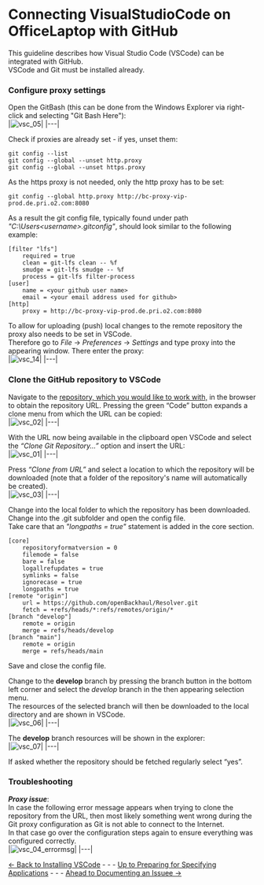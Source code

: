 # Connecting VisualStudioCode on OfficeLaptop with GitHub

This guideline describes how Visual Studio Code (VSCode) can be integrated with GitHub.  
VSCode and Git must be installed already.

### Configure proxy settings

Open the GitBash (this can be done from the Windows Explorer via right-click and selecting "Git Bash Here"):  
|![vsc_05](https://user-images.githubusercontent.com/57349523/152162633-c738b33a-f4ae-4ffe-a05d-c435bd132e1e.jpg)|
|---|

Check if proxies are already set - if yes, unset them:  
```
git config --list 
git config --global --unset http.proxy
git config --global --unset https.proxy
```
As the https proxy is not needed, only the http proxy has to be set:  
```
git config --global http.proxy http://bc-proxy-vip-prod.de.pri.o2.com:8080
```

As a result the git config file, typically found under path *"C:\Users\<username>\.gitconfig"*, should look similar to the following example:  
```
[filter "lfs"]
	required = true
	clean = git-lfs clean -- %f
	smudge = git-lfs smudge -- %f
	process = git-lfs filter-process
[user]
	name = <your github user name>
	email = <your email address used for github>
[http]
	proxy = http://bc-proxy-vip-prod.de.pri.o2.com:8080
```

To allow for uploading (push) local changes to the remote repository the proxy also needs to be set in VSCode.  
Therefore go to *File* -> *Preferences* -> *Settings* and type proxy into the appearing window. There enter the proxy:    
|![vsc_14](https://user-images.githubusercontent.com/57349523/152184549-29eed2d0-cf8f-4b38-b343-3ca0762889d9.jpg)|
|---|

### Clone the GitHub repository to VSCode

Navigate to the [repository, which you would like to work with,](https://github.com/openBackhaul?tab=repositories) in the browser to obtain the repository URL. Pressing the green “Code” button expands a clone menu from which the URL can be copied:  
|![vsc_02](https://user-images.githubusercontent.com/57349523/152162626-7b471cb2-7957-45f4-a295-630fb64799b8.jpg)|
|---|

With the URL now being available in the clipboard open VSCode and select the *“Clone Git Repository…”* option and insert the URL:  
|![vsc_01](https://user-images.githubusercontent.com/57349523/152162617-38539c42-909b-4a64-9440-83338ac9ad80.jpg)|
|---|

Press *“Clone from URL”* and select a location to which the repository will be downloaded (note that a folder of the repository's name will automatically be created).  
|![vsc_03](https://user-images.githubusercontent.com/57349523/152162630-03b0bdbb-c44e-43a8-b954-72b9fba97f84.jpg)|
|---|

Change into the local folder to which the repository has been downloaded.  
Change into the .git subfolder and open the config file.  
Take care that an *"longpaths = true"* statement is added in the core section.  
```
[core]
	repositoryformatversion = 0
	filemode = false
	bare = false
	logallrefupdates = true
	symlinks = false
	ignorecase = true
	longpaths = true
[remote "origin"]
	url = https://github.com/openBackhaul/Resolver.git
	fetch = +refs/heads/*:refs/remotes/origin/*
[branch "develop"]
	remote = origin
	merge = refs/heads/develop
[branch "main"]
	remote = origin
	merge = refs/heads/main
```
Save and close the config file.  

Change to the **develop** branch by pressing the branch button in the bottom left corner and select the *develop* branch in the then appearing selection menu.  
The resources of the selected branch will then be downloaded to the local directory and are shown in VSCode.  
|![vsc_06](https://user-images.githubusercontent.com/57349523/152162636-3587d64c-21d0-4d54-8869-700b293bc995.jpg)|
|---|

The **develop** branch resources will be shown in the explorer:  
|![vsc_07](https://user-images.githubusercontent.com/57349523/152162638-ec039755-eb12-4119-bc8e-40d4b9df8139.jpg)|
|---|

If asked whether the repository should be fetched regularly select “yes”.  

### Troubleshooting

**_Proxy issue_**:  
In case the following error message appears when trying to clone the repository from the URL, then most likely something went wrong during the Git proxy configuration as Git is not able to connect to the Internet.  
In that case go over the configuration steps again to ensure everything was configured correctly.  
|![vsc_04_errormsg](https://user-images.githubusercontent.com/57349523/152162632-f35d84e1-8337-4949-8a59-8a2b4b78c863.jpg)|
|---|

[<- Back to Installing VSCode](../InstallingVSCode/InstallingVSCode.md) - - - [Up to Preparing for Specifying Applications](../PreparingSpecifying.md) - - - [Ahead to Documenting an Issuee ->](../DocumentingAnIssue/DocumentingAnIssue.md)
